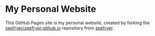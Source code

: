 # My Personal Website

This GitHub Pages site is my personal website, created by forking the [zeefryer/zeefryer.github.io](https://github.com/zeefryer/zeefryer.github.io) repository from [zeefryer](https://github.com/zeefryer).
